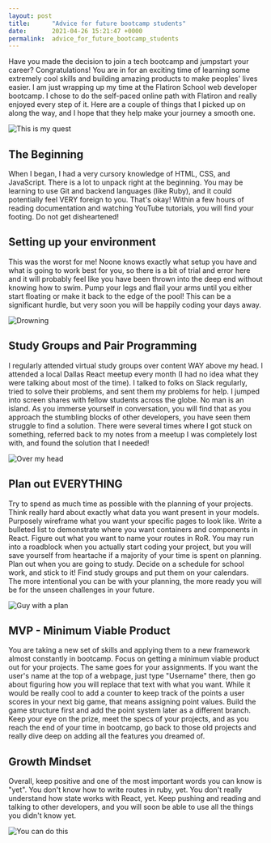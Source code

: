 ```yaml
---
layout: post
title:      "Advice for future bootcamp students"
date:       2021-04-26 15:21:47 +0000
permalink:  advice_for_future_bootcamp_students
---
```


Have you made the decision to join a tech bootcamp and jumpstart your career? Congratulations! You are in for an exciting time of learning some extremely cool skills and building amazing products to make peoples' lives easier. I am just wrapping up my time at the Flatiron School web developer bootcamp. I chose to do the self-paced online path with Flatiron and really enjoyed every step of it. Here are a couple of things that I picked up on along the way, and I hope that they help make your journey a smooth one.

![This is my quest](https://gph.is/g/E3pvoxL)

## The Beginning
When I began, I had a very cursory knowledge of HTML, CSS, and JavaScript. There is a lot to unpack right at the beginning. You may be learning to use Git and backend languages (like Ruby), and it could potentially feel VERY foreign to you. That's okay! Within a few hours of reading documentation and watching YouTube tutorials, you will find your footing. Do not get disheartened!

## Setting up your environment
This was the worst for me! Noone knows exactly what setup you have and what is going to work best for you, so there is a bit of trial and error here and it will probably feel like you have been thrown into the deep end without knowing how to swim. Pump your legs and flail your arms until you either start floating or make it back to the edge of the pool! This can be a significant hurdle, but very soon you will be happily coding your days away.

![Drowning](https://gph.is/2P3Qiew)

## Study Groups and Pair Programming
I regularly attended virtual study groups over content WAY above my head. I attended a local Dallas React meetup every month (I had no idea what they were talking about most of the time). I talked to folks on Slack regularly, tried to solve their problems, and sent them my problems for help. I jumped into screen shares with fellow students across the globe. No man is an island. As you immerse yourself in conversation, you will find that as you approach the stumbling blocks of other developers, you have seen them struggle to find a solution. There were several times where I got stuck on something, referred back to my notes from a meetup I was completely lost with, and found the solution that I needed! 

![Over my head](https://media.giphy.com/media/wSCAy1zJbcUG4/giphy.gif)

## Plan out EVERYTHING
Try to spend as much time as possible with the planning of your projects. Think really hard about exactly what data you want present in your models. Purposely wireframe what you want your specific pages to look like. Write a bulleted list to demonstrate where you want containers and components in React. Figure out what you want to name your routes in RoR. You may run into a roadblock when you actually start coding your project, but you will save yourself from heartache if a majority of your time is spent on planning. Plan out when you are going to study. Decide on a schedule for school work, and stick to it! Find study groups and put them on your calendars. The more intentional you can be with your planning, the more ready you will be for the unseen challenges in your future.

![Guy with a plan](https://media.giphy.com/media/jKNyH5mj6P0iY/giphy.gif)

## MVP - Minimum Viable Product
You are taking a new set of skills and applying them to a new framework almost constantly in bootcamp. Focus on getting a minimum viable product out for your projects. The same goes for your assignments. If you want the user's name at the top of a webpage, just type "Username" there, then go about figuring how you will replace that text with what you want. While it would be really cool to add a counter to keep track of the points a user scores in your next big game, that means assigning point values. Build the game structure first and add the point system later as a different branch. Keep your eye on the prize, meet the specs of your projects, and as you reach the end of your time in bootcamp, go back to those old projects and really dive deep on adding all the features you dreamed of.

## Growth Mindset
Overall, keep positive and one of the most important words you can know is "yet". You don't know how to write routes in ruby, yet. You don't really understand how state works with React, yet. Keep pushing and reading and talking to other developers, and you will soon be able to use all the things you didn't know yet.

![You can do this](https://media.giphy.com/media/oGO1MPNUVbbk4/giphy.gif)
